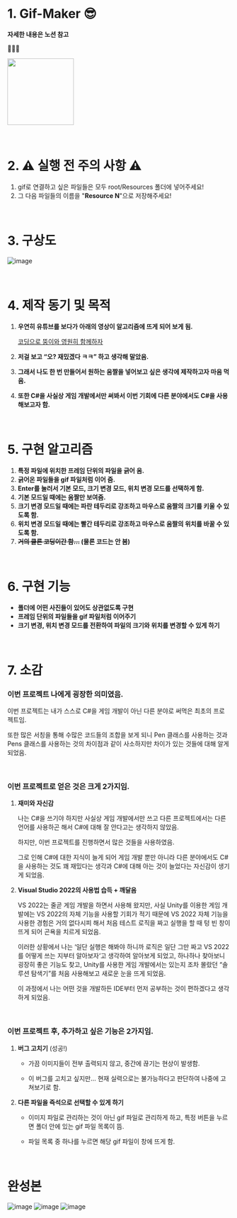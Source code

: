 # 1. Gif-Maker 😎

**자세한 내용은 노션 참고**

🔽🔽🔽 

<a href = "https://hushed-interest-231.notion.site/Gif-Maker-1371958ff997809bb755ff8706ef320d" target="blank" title="자세한 내용은 노션 참고"> <img src="https://img.shields.io/badge/Notion -black.svg?style=flat&logo=notion&logoColor=ffffff" width="150"></a>

<br>

# 2. ⚠️ 실행 전 주의 사항 ⚠️

1. gif로 연결하고 싶은 파일들은 모두 root/Resources 폴더에 넣어주세요!
2. 그 다음 파일들의 이름을 "**Resource N**"으로 저장해주세요!

<br>

# 3. 구상도

![image](https://github.com/user-attachments/assets/95a2a6b6-adb8-406d-a8ad-df7e61d98c68)

<br>

# 4. 제작 동기 및 목적

1. **우연히 유튜브를 보다가 아래의 영상이 알고리즘에 뜨게 되어 보게 됨.**
    
    [코딩으로 뚱이와 영원히 함께하자](https://youtu.be/kE2f5QZbaLg?si=w7YCkMu2-mmf2BSr)
    
2. **저걸 보고 “오? 재밌겠다 ㅋㅋ” 하고 생각해 말았음.**
3. **그래서 나도 한 번 만들어서 원하는 움짤을 넣어보고 싶은 생각에 제작하고자 마음 먹음.**
4. **또한 C#을 사실상 게임 개발에서만 써봐서 이번 기회에 다른 분야에서도 C#을 사용해보고자 함.**

<br>

# 5. 구현 알고리즘

1. **특정 파일에 위치한 프레임 단위의 파일을 긁어 옴.**
2. **긁어온 파일들을 gif 파일처럼 이어 줌.**
3. **Enter를 눌러서 기본 모드,  크기 변경 모드, 위치 변경 모드를 선택하게 함.**
4. **기본 모드일 때에는 움짤만 보여줌.**
5. **크기 변경 모드일 때에는 파란 테두리로 강조하고 마우스로 움짤의 크기를 키울 수 있도록 함.**
6. **위치 변경 모드일 때에는 빨간 테두리로 강조하고 마우스로 움짤의 위치를 바꿀 수 있도록 함.**
7. **~~거의 클론 코딩이간 함…~~ (물론 코드는 안 봄)**

<br>

# 6. 구현 기능

- **폴더에 어떤 사진들이 있어도 상관없도록 구현**
- **프레임 단위의 파일들을 gif 파일처럼 이어주기**
- **크기 변경, 위치 변경 모드를 전환하여 파일의 크기와 위치를 변경할 수 있게 하기**

<br>

# 7. 소감


### **이번 프로젝트 나에게 굉장한 의미였음.**

이번 프로젝트는 내가 스스로 C#을 게임 개발이 아닌 다른 분야로 써먹은 최초의 프로젝트임.

또한 많은 서칭을 통해 수많은 코드들의 조합을 보게 되니 Pen 클래스를 사용하는 것과 Pens 클래스를 사용하는 것의 차이점과 같이 사소하지만 차이가 있는 것들에 대해 알게 되었음.

<br>

### **이번 프로젝트로 얻은 것은 크게 2가지임.**

1. **재미와 자신감**
    
    나는 C#을 쓰기야 하지만 사실상 게임 개발에서만 쓰고 다른 프로젝트에서는 다른 언어를 사용하곤 해서 C#에 대해 잘 안다고는 생각하지 않았음.
   
    하지만, 이번 프로젝트를 진행하면서 많은 것들을 사용하였음.
   
    그로 인해 C#에 대한 지식이 늘게 되어 게임 개발 뿐만 아니라 다른 분야에서도 C#을 사용하는 것도 꽤 재밌다는 생각과 C#에 대해 아는 것이 늘었다는 자신감이 생기게 되었음.
    
3. **Visual Studio 2022의 사용법 습득 + 깨달음**
    
    VS 2022는 줄곧 게임 개발을 하면서 사용해 왔지만, 사실 Unity를 이용한 게임 개발에는 VS 2022의 자체 기능을 사용할 기회가 적기 때문에 VS 2022 자체 기능을 사용한 경험은 거의 없다시피 해서 처음 테스트 로직을 짜고 실행을 할 때 텅 빈 창이 뜨게 되어 곤욕을 치르게 되었음.
   
    이러한 상황에서 나는 ‘일단 실행은 해봐야 하니까 로직은 일단 그만 짜고 VS 2022를 어떻게 쓰는 지부터 알아보자‘고 생각하여 알아보게 되었고, 하나하나 찾아보니 굉장히 좋은 기능도 찾고, Unity를 사용한 게임 개발에서는 있는지 조차 몰랐던 “솔루션 탐색기”를 처음 사용해보고 새로운 눈을 뜨게 되었음.
   
    이 과정에서 나는 어떤 것을 개발하든 IDE부터 먼저 공부하는 것이 편하겠다고 생각하게 되었음.
    
<br>

### **이번 프로젝트 후, 추가하고 싶은 기능은 2가지임.**

1. **버그 고치기** (성공!)
    - 가끔 이미지들이 전부 출력되지 않고, 중간에 끊기는 현상이 발생함.
      
    - 이 버그를 고치고 싶지만… 현재 실력으로는 불가능하다고 판단하여 나중에 고쳐보기로 함.

1. **다른 파일을 즉석으로 선택할 수 있게 하기**
    - 이미지 파일로 관리하는 것이 아닌 gif 파일로 관리하게 하고,
    특정 버튼을 누르면 폴더 안에 있는 gif 파일 목록이 뜸.

    - 파일 목록 중 하나를 누르면 해당 gif 파일이 창에 뜨게 함.

<br>

# 완성본
![image](https://github.com/user-attachments/assets/38599b26-dcef-4630-9f29-5be5737c5499)
![image](https://github.com/user-attachments/assets/88636343-120c-4726-a9ed-d5906f9c38a0)
![image](https://github.com/user-attachments/assets/ce8971d4-cbb8-4dec-a332-f3f00309c5be)
